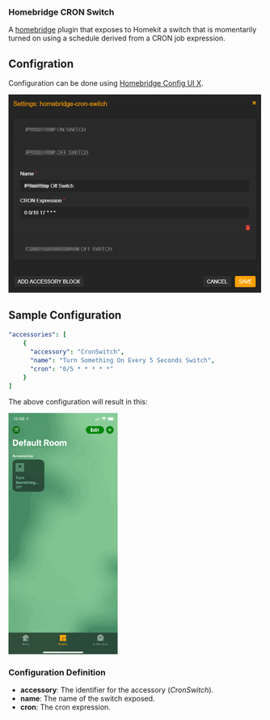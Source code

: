 ### Homebridge CRON Switch

A [homebridge](https://github.com/nfarina/homebridge) plugin that exposes to Homekit a switch that is momentarily turned on using a schedule derived from a CRON job expression.

## Configration

Configuration can be done using [Homebridge Config UI X](https://github.com/oznu/homebridge-config-ui-x).

<img src="screenshots/configuration.png" width=500 />

## Sample Configuration

```yaml
"accessories": [
    {
      "accessory": "CronSwitch",
      "name": "Turn Something On Every 5 Seconds Switch",
      "cron": "0/5 * * * * *"
    }   
]
```

The above configuration will result in this:

![Switch](screenshots/switch.gif)

### Configuration Definition

* **accessory**: The identifier for the accessory (*CronSwitch*).
* **name**: The name of the switch exposed.
* **cron**: The cron expression.